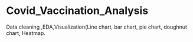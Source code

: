 # Covid_Vaccination_Analysis
Data cleaning ,EDA,Visualization(Line chart, bar chart, pie chart, doughnut chart, Heatmap.

